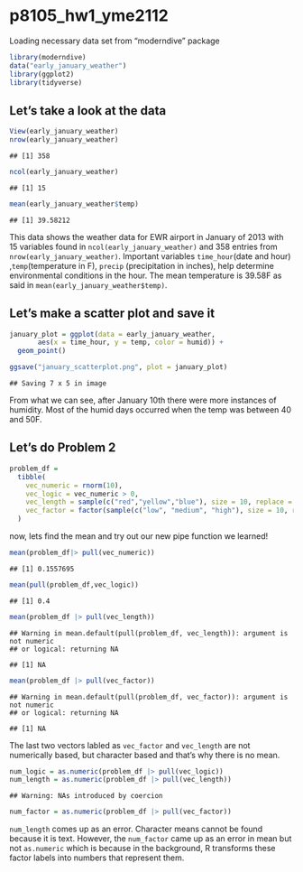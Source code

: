 p8105_hw1_yme2112
================

Loading necessary data set from “moderndive” package

``` r
library(moderndive)
data("early_january_weather")
library(ggplot2)
library(tidyverse)
```

## Let’s take a look at the data

``` r
View(early_january_weather)
nrow(early_january_weather)
```

    ## [1] 358

``` r
ncol(early_january_weather)
```

    ## [1] 15

``` r
mean(early_january_weather$temp)
```

    ## [1] 39.58212

This data shows the weather data for EWR airport in January of 2013 with
15 variables found in `ncol(early_january_weather)` and 358 entries from
`nrow(early_january_weather)`. Important variables `time_hour`(date and
hour) ,`temp`(temperature in F), `precip` (precipitation in inches),
help determine environmental conditions in the hour. The mean
temperature is 39.58F as said in `mean(early_january_weather$temp)`.

## Let’s make a scatter plot and save it

``` r
january_plot = ggplot(data = early_january_weather,
       aes(x = time_hour, y = temp, color = humid)) +
  geom_point()

ggsave("january_scatterplot.png", plot = january_plot)
```

    ## Saving 7 x 5 in image

From what we can see, after January 10th there were more instances of
humidity. Most of the humid days occurred when the temp was between 40
and 50F.

## Let’s do Problem 2

``` r
problem_df =
  tibble(
    vec_numeric = rnorm(10),
    vec_logic = vec_numeric > 0, 
    vec_length = sample(c("red","yellow","blue"), size = 10, replace = TRUE),
    vec_factor = factor(sample(c("low", "medium", "high"), size = 10, replace = TRUE))
  )
```

now, lets find the mean and try out our new pipe function we learned!

``` r
mean(problem_df|> pull(vec_numeric))
```

    ## [1] 0.1557695

``` r
mean(pull(problem_df,vec_logic))
```

    ## [1] 0.4

``` r
mean(problem_df |> pull(vec_length))
```

    ## Warning in mean.default(pull(problem_df, vec_length)): argument is not numeric
    ## or logical: returning NA

    ## [1] NA

``` r
mean(problem_df |> pull(vec_factor))
```

    ## Warning in mean.default(pull(problem_df, vec_factor)): argument is not numeric
    ## or logical: returning NA

    ## [1] NA

The last two vectors labled as `vec_factor` and `vec_length` are not
numerically based, but character based and that’s why there is no mean.

``` r
num_logic = as.numeric(problem_df |> pull(vec_logic))
num_length = as.numeric(problem_df |> pull(vec_length))
```

    ## Warning: NAs introduced by coercion

``` r
num_factor = as.numeric(problem_df |> pull(vec_factor))
```

`num_length` comes up as an error. Character means cannot be found
because it is text. However, the `num_factor` came up as an error in
mean but not `as.numeric` which is because in the background, R
transforms these factor labels into numbers that represent them.
